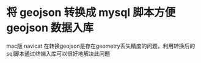 # 将 geojson 转换成 mysql 脚本方便 geojson 数据入库

mac版 navicat 在转换geojson是存在geometry丢失精度的问题，利用转换后的sql脚本通过终端入库可以很好地解决此问题 